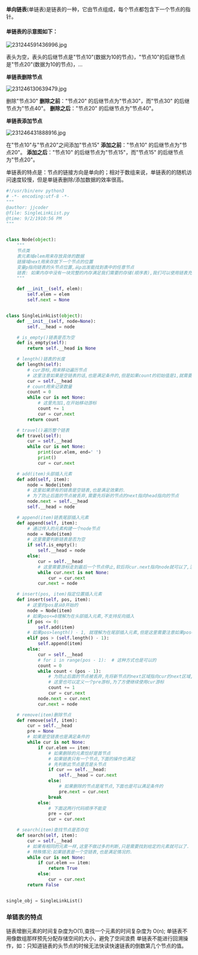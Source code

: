 **单向链表**(单链表)是链表的一种，它由节点组成，每个节点都包含下一个节点的指针。

#### 单链表的示意图如下：
![231244591436996.jpg](https://upload-images.jianshu.io/upload_images/15336901-6d4b02f8a1af0387.jpg?imageMogr2/auto-orient/strip%7CimageView2/2/w/1240)


表头为空，表头的后继节点是"节点10"(数据为10的节点)，"节点10"的后继节点是"节点20"(数据为10的节点)，...

**单链表删除节点**

![231246130639479.jpg](https://upload-images.jianshu.io/upload_images/15336901-3f7e99476090eb2c.jpg?imageMogr2/auto-orient/strip%7CimageView2/2/w/1240)

删除"节点30"
**删除之前**："节点20" 的后继节点为"节点30"，而"节点30" 的后继节点为"节点40"。
**删除之后**："节点20" 的后继节点为"节点40"。

**单链表添加节点**

![231246431888916.jpg](https://upload-images.jianshu.io/upload_images/15336901-ee89c8f811676edc.jpg?imageMogr2/auto-orient/strip%7CimageView2/2/w/1240)


在"节点10"与"节点20"之间添加"节点15"
**添加之前**："节点10" 的后继节点为"节点20"。
**添加之后**："节点10" 的后继节点为"节点15"，而"节点15" 的后继节点为"节点20"。

单链表的特点是：节点的链接方向是单向的；相对于数组来说，单链表的的随机访问速度较慢，但是单链表删除/添加数据的效率很高。


```python
#!/usr/bin/env python3
# -*- encoding:utf-8 -*-
"""
@author: jjcoder
@file: SingleLinkList.py
@time: 9/2/1910:56 PM
"""


class Node(object):
    """
    节点类
    表元素域elem用来存放具体的数据
    链接域next用来存放下一个节点的位置
    变量p指向链表的头节点位置,从p出发能找到表中的任意节点
    链表: 如果内存中没有一块完整的内存满足我们需要的存储(顺序表),我们可以使用链表充分利用内存空间,同样付出的代价也是高于顺序表的.
    """

    def __init__(self, elem):
        self.elem = elem
        self.next = None


class SingleLinkList(object):
    def __init__(self, node=None):
        self.__head = node

    # is_empty()链表是否为空
    def is_empty(self):
        return self.__head is None

    # length()链表的长度
    def length(self):
        # cur游标,用来移动遍历节点
        # 这里注意如果是空链表的话,也是满足条件的,但是如果count的初始值是1,就需要进行判空操作.
        cur = self.__head
        # count用来记录数量
        count = 0
        while cur is not None:
            # 这里先加1,在开始移动游标
            count += 1
            cur = cur.next
        return count

    # travel()遍历整个链表
    def travel(self):
        cur = self.__head
        while cur is not None:
            print(cur.elem, end=' ')
            print()
            cur = cur.next

    # add(item)头部插入元素
    def add(self, item):
        node = Node(item)
        # 这里如果原有的链表是空链表,也是满足效果的.
        # 为了防止后面的节点被丢弃,需要先将新的节点的next指向head指向的节点
        node.next = self.__head
        self.__head = node

    # append(item)链表尾部插入元素
    def append(self, item):
        # 通过传入的元素构建一个node节点
        node = Node(item)
        # 这里需要判断链表是否为空
        if self.is_empty():
            self.__head = node
        else:
            cur = self.__head
            # 这里需要游标走到最后一个节点停止,软后将cur.next指向node就可以了,注意与上面计算链表长度做对比.
            while cur.next is not None:
                cur = cur.next
            cur.next = node

    # insert(pos, item)指定位置插入元素
    def insert(self, pos, item):
        # 这里的pos是从0开始的
        node = Node(item)
        # 如果pos<=0理解为在头部插入元素,不支持反向插入
        if pos <= 0:
            self.add(item)
        # 如果pos>length() - 1, 就理解为在尾部插入元素,但是这里需要注意如果pos=length - 1,并不是在尾部插入元素,而是在最后面元素的前一位插入.
        elif pos > (self.length() - 1):
            self.append(item)
        else:
            cur = self.__head
            # for i in range(pos - 1):  # 这种方式也是可以的
            count = 0
            while count < (pos - 1):
                # 为防止后面的节点被丢弃,先将新节点的next区域指向cur的next区域,然后在将cur的next指向新节点
                # 这里也可以定义一个pre游标,为了方便继续使用cur游标
                count += 1
                cur = cur.next
            node.next = cur.next
            cur.next = node

    # remove(item)删除节点
    def remove(self, item):
        cur = self.__head
        pre = None
        # 如果是空链表也是满足条件的
        while cur is not None:
            if cur.elem == item:
                # 如果删除的元素恰好是首节点
                # 如果链表只有一个节点,下面的操作也满足
                # 先判断此节点是否是头节点
                if cur == self.__head:
                    self.__head = cur.next
                else:
                    # 如果删除的节点是尾节点,下面也是可以满足条件的
                    pre.next = cur.next
                break
            else:
                # 下面这两行代码顺序不能变
                pre = cur
                cur = cur.next

    # search(item)查找节点是否存在
    def search(self, item):
        cur = self.__head
        # 如果有相同的元素一样,这里不做过多的判断,只是需要找到给定的元素就可以了.
        # 特殊情况:如果链表是一个空链表,也是满足情况的.
        while cur is not None:
            if cur.elem == item:
                return True
            else:
                cur = cur.next
        return False


single_obj = SingleLinkList()
```
### 单链表的特点

链表增删元素的时间复杂度为O(1),查找一个元素的时间复杂度为 O(n);
单链表不用像数组那样预先分配存储空间的大小，避免了空间浪费
单链表不能进行回溯操作，如：只知道链表的头节点的时候无法快读快速链表的倒数第几个节点的值。
